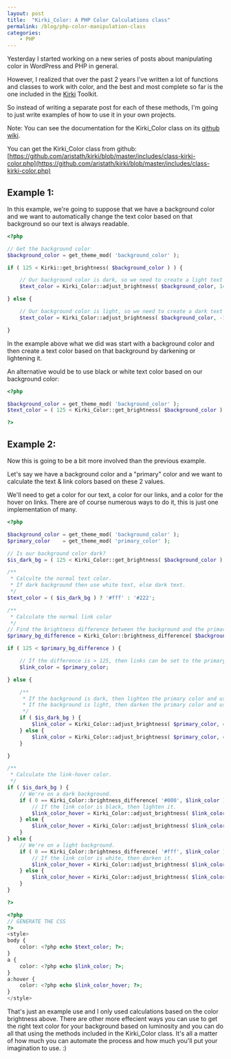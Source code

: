 ```yaml
---
layout: post
title:  "Kirki_Color: A PHP Color Calculations class"
permalink: /blog/php-color-manipulation-class
categories:
    - PHP
---
```


Yesterday I started working on a new series of posts about manipulating color in WordPress and PHP in general.

However, I realized that over the past 2 years I've written a lot of functions and classes to work with color, and the best and most complete so far is the one included in the [Kirki](http://kirki.org) Toolkit.

So instead of writing a separate post for each of these methods, I'm going to just write examples of how to use it in your own projects.

Note: You can see the documentation for the Kirki_Color class on its [github wiki](https://github.com/reduxframework/kirki/wiki/Kirki_Color).

You can get the Kirki_Color class from github: [https://github.com/aristath/kirki/blob/master/includes/class-kirki-color.php](https://github.com/aristath/kirki/blob/master/includes/class-kirki-color.php)

## Example 1:

In this example, we're going to suppose that we have a background color and we want to automatically change the text color based on that background so our text is always readable.

```php
<?php

// Get the background color
$background_color = get_theme_mod( 'background_color' );

if ( 125 < Kirki::get_brightness( $background_color ) ) {

    // Our background color is dark, so we need to create a light text color.
    $text_color = Kirki_Color::adjust_brightness( $background_color, 140 );

} else {

    // Our background color is light, so we need to create a dark text color
    $text_color = Kirki_Color::adjust_brightness( $background_color, -140 );

}
```
In the example above what we did was start with a background color and then create a text color based on that background by darkening or lightening it.

An alternative would be to use black or white text color based on our background color:

```php
<?php

$background_color = get_theme_mod( 'background_color' );
$text_color = ( 125 < Kirki_Color::get_brightness( $background_color ) ) ? '#fff' : '#333';

?>
```

## Example 2:

Now this is going to be a bit more involved than the previous example.

Let's say we have a background color and a "primary" color and we want to calculate the text & link colors based on these 2 values.

We'll need to get a color for our text, a color for our links, and a color for the hover on links. There are of course numerous ways to do it, this is just one implementation of many.

```php
<?php

$background_color = get_theme_mod( 'background_color' );
$primary_color    = get_theme_mod( 'primary_color' );

// Is our background color dark?
$is_dark_bg = ( 125 < Kirki_Color::get_brightness( $background_color ) ) ? true : false;

/**
 * Calculte the normal text color.
 * If dark background then use white text, else dark text.
 */
$text_color = ( $is_dark_bg ) ? '#fff' : '#222';

/**
 * Calculate the normal link color
 */
// Find the brightness difference between the background and the primary color.
$primary_bg_difference = Kirki_Color::brightness_difference( $background_color, $primary_color );

if ( 125 < $primary_bg_difference ) {

    // If the difference is > 125, then links can be set to the primary color.
    $link_color = $primary_color;

} else {

    /**
     * If the background is dark, then lighten the primary color and use as link color.
     * If the background is light, then darken the primary color and use as link color.
     */
    if ( $is_dark_bg ) {
        $link_color = Kirki_Color::adjust_brightness( $primary_color, 40 );
    } else {
        $link_color = Kirki_Color::adjust_brightness( $primary_color, 40 );
    }

}

/**
 * Calculate the link-hover color.
 */
if ( $is_dark_bg ) {
    // We're on a dark background.
    if ( 0 == Kirki_Color::brightness_difference( '#000', $link_color ) ) {
        // If the link color is black, then lighten it.
        $link_color_hover = Kirki_Color::adjust_brightness( $link_color, 10 );
    } else {
        $link_color_hover = Kirki_Color::adjust_brightness( $link_color, -10 );
    }
} else {
    // We're on a light background.
    if ( 0 == Kirki_Color::brightness_difference( '#fff', $link_color ) ) {
        // If the link color is white, then darken it.
        $link_color_hover = Kirki_Color::adjust_brightness( $link_color, -10 );
    } else {
        $link_color_hover = Kirki_Color::adjust_brightness( $link_color, 10 );
    }
}

?>

<?php
// GENERATE THE CSS
?>
<style>
body {
    color: <?php echo $text_color; ?>;
}
a {
    color: <?php echo $link_color; ?>;
}
a:hover {
    color: <?php echo $link_color_hover; ?>;
}
</style>
```

That's just an example use and I only used calculations based on the color brightness above.
There are other more effecient ways you can use to get the right text color for your background based on luminosity and you can do all that using the methods included in the Kirki_Color class. It's all a matter of how much you can automate the process and how much you'll put your imagination to use. :)
